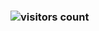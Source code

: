 ### ![visitors count](https://visitors-by-url-pls-dont-use-this-in-your-repo.vercel.app/ishareme-github-readme)
<!-- <img src="https://github-readme-stats.vercel.app/api?username=ishareme&show_icons=true&icon_color=0366d6&text_color=24292e&bg_color=fff&hide_title=false -->


